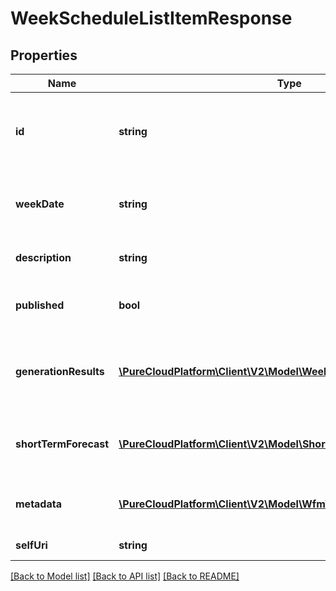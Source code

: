# WeekScheduleListItemResponse

## Properties
Name | Type | Description | Notes
------------ | ------------- | ------------- | -------------
**id** | **string** | The globally unique identifier for the object. | [optional] 
**weekDate** | **string** | First day of this week schedule in yyyy-MM-dd format | [optional] 
**description** | **string** | Description of the week schedule | [optional] 
**published** | **bool** | Whether the week schedule is published | [optional] 
**generationResults** | [**\PureCloudPlatform\Client\V2\Model\WeekScheduleGenerationResult**](WeekScheduleGenerationResult.md) | Summary of the results from the schedule run | [optional] 
**shortTermForecast** | [**\PureCloudPlatform\Client\V2\Model\ShortTermForecastReference**](ShortTermForecastReference.md) | Short term forecast associated with this schedule | [optional] 
**metadata** | [**\PureCloudPlatform\Client\V2\Model\WfmVersionedEntityMetadata**](WfmVersionedEntityMetadata.md) | Version metadata for this work plan | [optional] 
**selfUri** | **string** | The URI for this object | [optional] 

[[Back to Model list]](../README.md#documentation-for-models) [[Back to API list]](../README.md#documentation-for-api-endpoints) [[Back to README]](../README.md)


